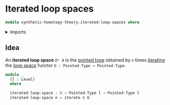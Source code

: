 # Iterated loop spaces

```agda
module synthetic-homotopy-theory.iterated-loop-spaces where
```

<details><summary>Imports</summary>

```agda
open import elementary-number-theory.natural-numbers

open import foundation.iterating-functions
open import foundation.universe-levels

open import structured-types.pointed-types

open import synthetic-homotopy-theory.loop-spaces
```

</details>

## Idea

An **iterated loop space** `Ωⁿ A` is the
[pointed type](structured-types.pointed-types.md) obtained by `n` times
[iterating](foundation.iterating-functions.md) the
[loop space](synthetic-homotopy-theory.loop-spaces.md) functor
`Ω : Pointed-Type → Pointed-Type`.

```agda
module _
  {l : Level}
  where

  iterated-loop-space : ℕ → Pointed-Type l → Pointed-Type l
  iterated-loop-space n = iterate n Ω
```

